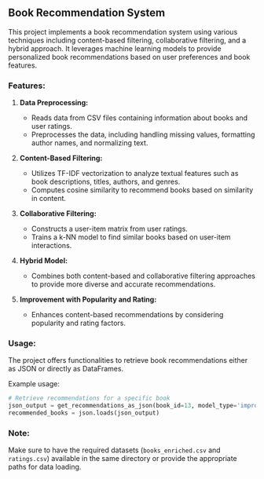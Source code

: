 ## Book Recommendation System

This project implements a book recommendation system using various techniques including content-based filtering, collaborative filtering, and a hybrid approach. It leverages machine learning models to provide personalized book recommendations based on user preferences and book features.

### Features:

1. **Data Preprocessing:**
   - Reads data from CSV files containing information about books and user ratings.
   - Preprocesses the data, including handling missing values, formatting author names, and normalizing text.

2. **Content-Based Filtering:**
   - Utilizes TF-IDF vectorization to analyze textual features such as book descriptions, titles, authors, and genres.
   - Computes cosine similarity to recommend books based on similarity in content.

3. **Collaborative Filtering:**
   - Constructs a user-item matrix from user ratings.
   - Trains a k-NN model to find similar books based on user-item interactions.

4. **Hybrid Model:**
   - Combines both content-based and collaborative filtering approaches to provide more diverse and accurate recommendations.

5. **Improvement with Popularity and Rating:**
   - Enhances content-based recommendations by considering popularity and rating factors.

### Usage:

The project offers functionalities to retrieve book recommendations either as JSON or directly as DataFrames.

Example usage:

```python
# Retrieve recommendations for a specific book
json_output = get_recommendations_as_json(book_id=13, model_type='improved', top_n=10)
recommended_books = json.loads(json_output)
```

### Note:

Make sure to have the required datasets (`books_enriched.csv` and `ratings.csv`) available in the same directory or provide the appropriate paths for data loading.

